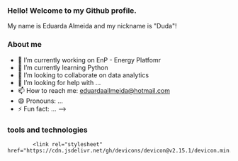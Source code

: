 ### Hello! Welcome to my Github profile.

My name is Eduarda Almeida and my nickname is "Duda"!

### About me

- 🔭 I’m currently working on EnP - Energy Platfomr
- 🌱 I’m currently learning Python 
- 👯 I’m looking to collaborate on data analytics
- 🤔 I’m looking for help with ...
- 📫 How to reach me: eduardaallmeida@hotmail.com
- 😄 Pronouns: ...
- ⚡ Fun fact: ...
-->

### tools and technologies

            <link rel="stylesheet" href="https://cdn.jsdelivr.net/gh/devicons/devicon@v2.15.1/devicon.min.css">
          
          
